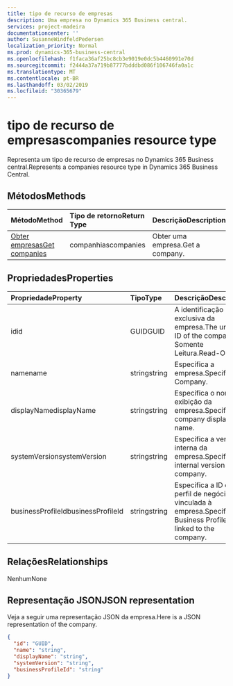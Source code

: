 ```yaml
---
title: tipo de recurso de empresas
description: Uma empresa no Dynamics 365 Business central.
services: project-madeira
documentationcenter: ''
author: SusanneWindfeldPedersen
localization_priority: Normal
ms.prod: dynamics-365-business-central
ms.openlocfilehash: f1faca36af25bc8cb3e9019e0dc5b4460991e70d
ms.sourcegitcommit: f2444a37a719b87777bdddbd086f106746fa0a1c
ms.translationtype: MT
ms.contentlocale: pt-BR
ms.lasthandoff: 03/02/2019
ms.locfileid: "30365679"
---
```

# <a name="companies-resource-type"></a><span data-ttu-id="6cbfb-103">tipo de recurso de empresas</span><span class="sxs-lookup"><span data-stu-id="6cbfb-103">companies resource type</span></span>
<span data-ttu-id="6cbfb-104">Representa um tipo de recurso de empresas no Dynamics 365 Business central.</span><span class="sxs-lookup"><span data-stu-id="6cbfb-104">Represents a companies resource type in Dynamics 365 Business Central.</span></span> 

## <a name="methods"></a><span data-ttu-id="6cbfb-105">Métodos</span><span class="sxs-lookup"><span data-stu-id="6cbfb-105">Methods</span></span>

| <span data-ttu-id="6cbfb-106">Método</span><span class="sxs-lookup"><span data-stu-id="6cbfb-106">Method</span></span>         | <span data-ttu-id="6cbfb-107">Tipo de retorno</span><span class="sxs-lookup"><span data-stu-id="6cbfb-107">Return Type</span></span>  |<span data-ttu-id="6cbfb-108">Descrição</span><span class="sxs-lookup"><span data-stu-id="6cbfb-108">Description</span></span>|
|:---------------|:-------------|:----------|
|[<span data-ttu-id="6cbfb-109">Obter empresas</span><span class="sxs-lookup"><span data-stu-id="6cbfb-109">Get companies</span></span>](../api/dynamics-companies-get.md)|<span data-ttu-id="6cbfb-110">companhias</span><span class="sxs-lookup"><span data-stu-id="6cbfb-110">companies</span></span>|<span data-ttu-id="6cbfb-111">Obter uma empresa.</span><span class="sxs-lookup"><span data-stu-id="6cbfb-111">Get a company.</span></span>|

## <a name="properties"></a><span data-ttu-id="6cbfb-112">Propriedades</span><span class="sxs-lookup"><span data-stu-id="6cbfb-112">Properties</span></span>
| <span data-ttu-id="6cbfb-113">Propriedade</span><span class="sxs-lookup"><span data-stu-id="6cbfb-113">Property</span></span>        | <span data-ttu-id="6cbfb-114">Tipo</span><span class="sxs-lookup"><span data-stu-id="6cbfb-114">Type</span></span> |<span data-ttu-id="6cbfb-115">Descrição</span><span class="sxs-lookup"><span data-stu-id="6cbfb-115">Description</span></span>                             |
|:----------------|:-----|:---------------------------------------|
|<span data-ttu-id="6cbfb-116">id</span><span class="sxs-lookup"><span data-stu-id="6cbfb-116">id</span></span>               |<span data-ttu-id="6cbfb-117">GUID</span><span class="sxs-lookup"><span data-stu-id="6cbfb-117">GUID</span></span>  |<span data-ttu-id="6cbfb-118">A identificação exclusiva da empresa.</span><span class="sxs-lookup"><span data-stu-id="6cbfb-118">The unique ID of the company.</span></span> <span data-ttu-id="6cbfb-119">Somente Leitura.</span><span class="sxs-lookup"><span data-stu-id="6cbfb-119">Read-Only.</span></span>|
|<span data-ttu-id="6cbfb-120">name</span><span class="sxs-lookup"><span data-stu-id="6cbfb-120">name</span></span>             |<span data-ttu-id="6cbfb-121">string</span><span class="sxs-lookup"><span data-stu-id="6cbfb-121">string</span></span>|<span data-ttu-id="6cbfb-122">Especifica a empresa.</span><span class="sxs-lookup"><span data-stu-id="6cbfb-122">Specifies the Company.</span></span>                  |
|<span data-ttu-id="6cbfb-123">displayName</span><span class="sxs-lookup"><span data-stu-id="6cbfb-123">displayName</span></span>      |<span data-ttu-id="6cbfb-124">string</span><span class="sxs-lookup"><span data-stu-id="6cbfb-124">string</span></span>|<span data-ttu-id="6cbfb-125">Especifica o nome de exibição da empresa.</span><span class="sxs-lookup"><span data-stu-id="6cbfb-125">Specifies the company display name.</span></span>     |
|<span data-ttu-id="6cbfb-126">systemVersion</span><span class="sxs-lookup"><span data-stu-id="6cbfb-126">systemVersion</span></span>    |<span data-ttu-id="6cbfb-127">string</span><span class="sxs-lookup"><span data-stu-id="6cbfb-127">string</span></span>|<span data-ttu-id="6cbfb-128">Especifica a versão interna da empresa.</span><span class="sxs-lookup"><span data-stu-id="6cbfb-128">Specifies the internal version of the company.</span></span>|
|<span data-ttu-id="6cbfb-129">businessProfileId</span><span class="sxs-lookup"><span data-stu-id="6cbfb-129">businessProfileId</span></span>|<span data-ttu-id="6cbfb-130">string</span><span class="sxs-lookup"><span data-stu-id="6cbfb-130">string</span></span>|<span data-ttu-id="6cbfb-131">Especifica a ID do perfil de negócios vinculada à empresa.</span><span class="sxs-lookup"><span data-stu-id="6cbfb-131">Specifies the Business Profile ID linked to the company.</span></span>|


## <a name="relationships"></a><span data-ttu-id="6cbfb-132">Relações</span><span class="sxs-lookup"><span data-stu-id="6cbfb-132">Relationships</span></span>
<span data-ttu-id="6cbfb-133">Nenhum</span><span class="sxs-lookup"><span data-stu-id="6cbfb-133">None</span></span>

## <a name="json-representation"></a><span data-ttu-id="6cbfb-134">Representação JSON</span><span class="sxs-lookup"><span data-stu-id="6cbfb-134">JSON representation</span></span>

<span data-ttu-id="6cbfb-135">Veja a seguir uma representação JSON da empresa.</span><span class="sxs-lookup"><span data-stu-id="6cbfb-135">Here is a JSON representation of the company.</span></span>

```json
{
  "id": "GUID",
  "name": "string",
  "displayName": "string",
  "systemVersion": "string",
  "businessProfileId": "string"
}

```


